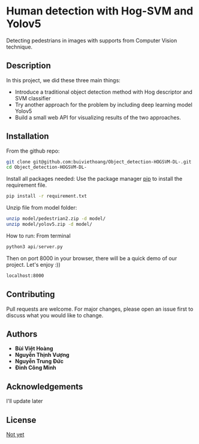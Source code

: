 # Human detection with Hog-SVM and Yolov5
Detecting pedestrians in images with supports from Computer Vision technique. 
## Description
In this project, we did these three main things: 
-  Introduce a traditional object detection method with Hog descriptor and SVM classifier
-  Try another approach for the problem by including deep learning model Yolov5
-  Build a small web API for visualizing results of the two approaches. 
## Installation
From the github repo: 
```bash
git clone git@github.com:buiviethoang/Object_detection-HOGSVM-DL-.git
cd Object_detection-HOGSVM-DL-
```

Install all packages needed: 
Use the package manager [pip](https://pip.pypa.io/en/stable/) to install the requirement file.
```bash
pip install -r requirement.txt
```

Unzip file from model folder:
```bash
unzip model/pedestrian2.zip -d model/
unzip model/yolov5.zip -d model/
```

How to run: 
From terminal
```python
python3 api/server.py
```

Then on port 8000 in your browser, there will be a quick demo of our project. Let's enjoy :))
```bash
localhost:8000
```

## Contributing
Pull requests are welcome. For major changes, please open an issue first to discuss what you would like to change.

## Authors
* **Bùi Việt Hoàng**
* **Nguyễn Thịnh Vượng**
* **Nguyễn Trung Đức**
* **Đinh Công Minh**

## Acknowledgements
I'll update later

## License
[Not yet](https://choosealicense.com/licenses/mit/)
